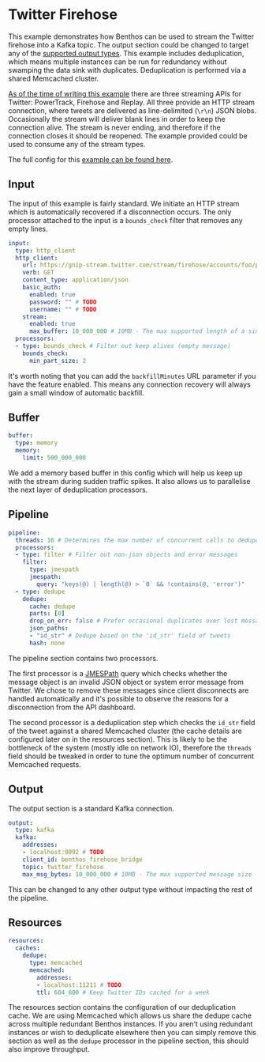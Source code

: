 Twitter Firehose
================

This example demonstrates how Benthos can be used to stream the Twitter firehose
into a Kafka topic. The output section could be changed to target any of the
[supported output types][outputs]. This example includes deduplication, which
means multiple instances can be run for redundancy without swamping the data
sink with duplicates. Deduplication is performed via a shared Memcached cluster.

[As of the time of writing this example][stream-docs] there are three streaming
APIs for Twitter: PowerTrack, Firehose and Replay. All three provide an HTTP
stream connection, where tweets are delivered as line-delimited (`\r\n`) JSON
blobs. Occasionally the stream will deliver blank lines in order to keep the
connection alive. The stream is never ending, and therefore if the connection
closes it should be reopened. The example provided could be used to consume any
of the stream types.

The full config for this [example can be found here][example].

## Input

The input of this example is fairly standard. We initiate an HTTP stream which
is automatically recovered if a disconnection occurs. The only processor
attached to the input is a `bounds_check` filter that removes any empty lines.

``` yaml
input:
  type: http_client
  http_client:
    url: https://gnip-stream.twitter.com/stream/firehose/accounts/foo/publishers/twitter/prod.json?partition=1
    verb: GET
    content_type: application/json
    basic_auth:
      enabled: true
      password: "" # TODO
      username: "" # TODO
    stream:
      enabled: true
      max_buffer: 10_000_000 # 10MB - The max supported length of a single line
  processors:
  - type: bounds_check # Filter out keep alives (empty message)
    bounds_check:
      min_part_size: 2
```

It's worth noting that you can add the `backfillMinutes` URL parameter if you
have the feature enabled. This means any connection recovery will always gain a
small window of automatic backfill.

## Buffer

``` yaml
buffer:
  type: memory
  memory:
    limit: 500_000_000
```

We add a memory based buffer in this config which will help us keep up with the
stream during sudden traffic spikes. It also allows us to parallelise the next
layer of deduplication processors.

## Pipeline

``` yaml
pipeline:
  threads: 16 # Determines the max number of concurrent calls to dedupe cache
  processors:
  - type: filter # Filter out non-json objects and error messages
    filter:
      type: jmespath
      jmespath:
        query: "keys(@) | length(@) > `0` && !contains(@, 'error')"
  - type: dedupe
    dedupe:
      cache: dedupe
      parts: [0]
      drop_on_err: false # Prefer occasional duplicates over lost messages
      json_paths:
      - "id_str" # Dedupe based on the 'id_str' field of tweets
      hash: none
```

The pipeline section contains two processors.

The first processor is a [JMESPath][jmespath] query which checks whether the
message object is an invalid JSON object or system error message from Twitter.
We chose to remove these messages since client disconnects are handled
automatically and it's possible to observe the reasons for a disconnection from
the API dashboard.

The second processor is a deduplication step which checks the `id_str` field of
the tweet against a shared Memcached cluster (the cache details are configured
later on in the resources section). This is likely to be the bottleneck of the
system (mostly idle on network IO), therefore the `threads` field should be
tweaked in order to tune the optimum number of concurrent Memcached requests.

## Output

The output section is a standard Kafka connection.

``` yaml
output:
  type: kafka
  kafka:
    addresses:
    - localhost:9092 # TODO
    client_id: benthos_firehose_bridge
    topic: twitter_firehose
    max_msg_bytes: 10_000_000 # 10MB - The max supported message size
```

This can be changed to any other output type without impacting the rest of the
pipeline.

## Resources

``` yaml
resources:
  caches:
    dedupe:
      type: memcached
      memcached:
        addresses:
        - localhost:11211 # TODO
        ttl: 604_800 # Keep Twitter IDs cached for a week
```

The resources section contains the configuration of our deduplication cache. We
are using Memcached which allows us share the dedupe cache across multiple
redundant Benthos instances. If you aren't using redundant instances or wish to
deduplicate elsewhere then you can simply remove this section as well as the
`dedupe` processor in the pipeline section, this should also improve throughput.

[stream-docs]: http://support.gnip.com/apis/consuming_streaming_data.html
[example]: ./twitter-firehose.yaml
[outputs]: ../outputs/README.md
[jmespath]: http://jmespath.org/
